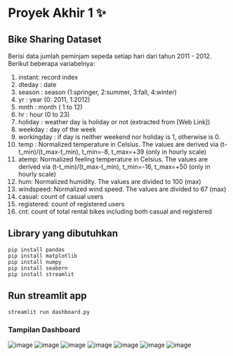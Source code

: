 # Proyek Akhir 1 ✨

## Bike Sharing Dataset
Berisi data jumlah peminjam sepeda setiap hari dari tahun 2011 - 2012. Berikut beberapa variabelnya:
1. instant: record index
2. dteday : date
3. season : season (1:springer, 2:summer, 3:fall, 4:winter)
4. yr : year (0: 2011, 1:2012)
5. mnth : month ( 1 to 12)
6. hr : hour (0 to 23)
7. holiday : weather day is holiday or not (extracted from [Web Link])
8. weekday : day of the week
9. workingday : if day is neither weekend nor holiday is 1, otherwise is 0.
10. temp : Normalized temperature in Celsius. The values are derived via (t-t_min)/(t_max-t_min), t_min=-8, t_max=+39 (only in hourly scale)
11. atemp: Normalized feeling temperature in Celsius. The values are derived via (t-t_min)/(t_max-t_min), t_min=-16, t_max=+50 (only in hourly scale)
12. hum: Normalized humidity. The values are divided to 100 (max)
13. windspeed: Normalized wind speed. The values are divided to 67 (max)
14. casual: count of casual users
15. registered: count of registered users
16. cnt: count of total rental bikes including both casual and registered


## Library yang dibutuhkan
```
pip install pandas
pip install matplotlib
pip install numpy
pip install seaborn
pip install streamlit
```
## Run streamlit app
```
streamlit run dashboard.py
```
### Tampilan Dashboard
![image](https://github.com/pangestikamp/proyekakhir1/assets/162313682/ac9e4024-28d3-4753-9929-08791cd6880c)
![image](https://github.com/pangestikamp/proyekakhir1/assets/162313682/6d7b2595-41c4-4c96-86cf-8c311e257f93)
![image](https://github.com/pangestikamp/proyekakhir1/assets/162313682/8486bf8a-c756-4da2-83ea-1040430b9016)
![image](https://github.com/pangestikamp/proyekakhir1/assets/162313682/ddedcf36-3904-426d-83c2-727989462d06)
![image](https://github.com/pangestikamp/proyekakhir1/assets/162313682/96dc232f-a600-4096-b356-a172176287ed)
![image](https://github.com/pangestikamp/proyekakhir1/assets/162313682/7333bbec-175d-4909-816b-30b059961199)
![image](https://github.com/pangestikamp/proyekakhir1/assets/162313682/ebe35cd4-d519-4cb6-a6c9-6474f1bf38b6)




